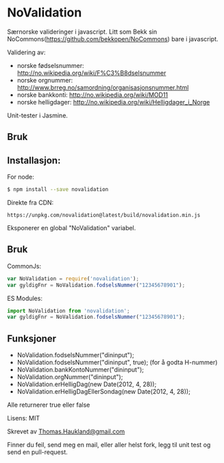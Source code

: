 NoValidation
============

Særnorske valideringer i javascript. Litt som Bekk sin NoCommons(https://github.com/bekkopen/NoCommons) bare i javascript.

Validering av:
* norske fødselsnummer: http://no.wikipedia.org/wiki/F%C3%B8dselsnummer
* norske orgnummer: http://www.brreg.no/samordning/organisasjonsnummer.html
* norske bankkonti: http://no.wikipedia.org/wiki/MOD11
* norske helligdager: http://no.wikipedia.org/wiki/Helligdager_i_Norge

Unit-tester i Jasmine.

Bruk
----

## Installasjon:

For node:
```bash
$ npm install --save novalidation
```

Direkte fra CDN:
```text
https://unpkg.com/novalidation@latest/build/novalidation.min.js
```
Eksponerer en global "NoValidation" variabel.

## Bruk

CommonJs:
```js
var NoValidation = require('novalidation');
var gyldigFnr = NoValidation.fodselsNummer("12345678901");
```

ES Modules:
```js
import NoValidation from 'novalidation';
var gyldigFnr = NoValidation.fodselsNummer("12345678901");
```

## Funksjoner

* NoValidation.fodselsNummer("dininput");
* NoValidation.fodselsNummer("dininput", true); (for å godta H-nummer)
* NoValidation.bankKontoNummer("dininput");
* NoValidation.orgNummer("dininput");
* NoValidation.erHelligDag(new Date(2012, 4, 28));
* NoValidation.erHelligDagEllerSondag(new Date(2012, 4, 28));

Alle returnerer true eller false

Lisens: MIT

Skrevet av Thomas.Haukland@gmail.com

Finner du feil, send meg en mail, eller aller helst fork, legg til unit test
og send en pull-request.

